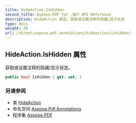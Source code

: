 ```yaml
---
title: HideAction.IsHidden
second_title: Aspose.PDF for .NET API Reference
description: HideAction 属性。获取或设置注释的隐藏/显示状态
type: docs
weight: 20
url: /zh/net/aspose.pdf.annotations/hideaction/ishidden/
---
```

## HideAction.IsHidden 属性

获取或设置注释的隐藏/显示状态。

```csharp
public bool IsHidden { get; set; }
```

### 另请参阅

* 类 [HideAction](../)
* 命名空间 [Aspose.Pdf.Annotations](../../../aspose.pdf.annotations/)
* 程序集 [Aspose.PDF](../../../)